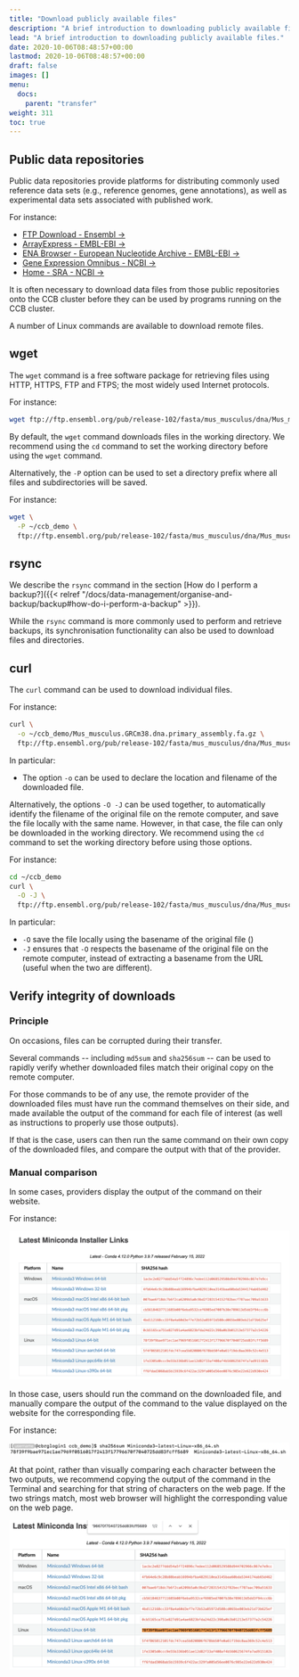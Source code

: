 ```yaml
---
title: "Download publicly available files"
description: "A brief introduction to downloading publicly available files."
lead: "A brief introduction to downloading publicly available files."
date: 2020-10-06T08:48:57+00:00
lastmod: 2020-10-06T08:48:57+00:00
draft: false
images: []
menu:
  docs:
    parent: "transfer"
weight: 311
toc: true
---
```


## Public data repositories

Public data repositories provide platforms for distributing commonly used reference
data sets (e.g., reference genomes, gene annotations), as well as experimental data sets
associated with published work.

For instance:

- [FTP Download - Ensembl →][ensembl-ftp]
- [ArrayExpress - EMBL-EBI →][arrayexpress]
- [ENA Browser - European Nucleotide Archive - EMBL-EBI →][ena-browser]
- [Gene Expression Omnibus - NCBI →][geo]
- [Home - SRA - NCBI →][sra]

It is often necessary to download data files from those public repositories onto
the CCB cluster before they can be used by programs running on the CCB cluster.

A number of Linux commands are available to download remote files.

## wget

The `wget` command is a free software package for retrieving files using
HTTP, HTTPS, FTP and FTPS; the most widely used Internet protocols.

For instance:

```bash
wget ftp://ftp.ensembl.org/pub/release-102/fasta/mus_musculus/dna/Mus_musculus.GRCm38.dna.primary_assembly.fa.gz
```

By default, the `wget` command downloads files in the working directory.
We recommend using the `cd` command to set the working directory before using the `wget` command.

Alternatively, the `-P` option can be used to set a directory prefix where all files and subdirectories will be
saved.

For instance:

```bash
wget \
  -P ~/ccb_demo \
  ftp://ftp.ensembl.org/pub/release-102/fasta/mus_musculus/dna/Mus_musculus.GRCm38.dna.primary_assembly.fa.gz
```

## rsync

We describe the `rsync` command in the section
[How do I perform a backup?]({{< relref "/docs/data-management/organise-and-backup/backup#how-do-i-perform-a-backup" >}}).

While the `rsync` command is more commonly used to perform and retrieve backups,
its synchronisation functionality can also be used to download files and directories.

## curl

The `curl` command can be used to download individual files.

For instance:

```bash
curl \
  -o ~/ccb_demo/Mus_musculus.GRCm38.dna.primary_assembly.fa.gz \
  ftp://ftp.ensembl.org/pub/release-102/fasta/mus_musculus/dna/Mus_musculus.GRCm38.dna.primary_assembly.fa.gz
```

In particular:

- The option `-o` can be used to declare the location and filename of the downloaded file.

Alternatively, the options `-O -J` can be used together, to automatically identify
the filename of the original file on the remote computer, and save the file locally
with the same name.
However, in that case, the file can only be downloaded in the working directory.
We recommend using the `cd` command to set the working directory before using those options.

For instance:

```bash
cd ~/ccb_demo
curl \
  -O -J \
  ftp://ftp.ensembl.org/pub/release-102/fasta/mus_musculus/dna/Mus_musculus.GRCm38.dna.primary_assembly.fa.gz
```

In particular:

- `-O` save the file locally using the basename of the original file ()
- `-J` ensures that `-O` respects the basename of the original file on the remote computer,
  instead of extracting a basename from the URL (useful when the two are different).

## Verify integrity of downloads

### Principle

On occasions, files can be corrupted during their transfer.

Several commands -- including `md5sum` and `sha256sum` -- can be used to rapidly
verify whether downloaded files match their original copy on the remote computer.

For those commands to be of any use, the remote provider of the downloaded files
must have run the command themselves on their side, and made available the output
of the command for each file of interest (as well as instructions to properly
use those outputs).

If that is the case, users can then run the same command on their own copy
of the downloaded files, and compare the output with that of the provider.

### Manual comparison

In some cases, providers display the output of the command on their website.

For instance:

![Output of the 'md5sum' command displayed on the miniconda website.](miniconda-md5.png)

In those case, users should run the command on the downloaded file,
and manually compare the output of the command to the value displayed on the website
for the corresponding file.

For instance:

![Output of the 'sha256sum' command run on a Miniconda installer file.](sha256sum.png)

At that point, rather than visually comparing each character between the two outputs,
we recommend copying the output of the command in the Terminal and searching for that
string of characters on the web page.
If the two strings match, most web browser will highlight the corresponding value
on the web page.

![Search for the output of the 'sha256sum' command on the miniconda website.](miniconda-match.png)

<!-- Link definitions -->

[ensembl-ftp]: http://www.ensembl.org/info/data/ftp/index.html/
[arrayexpress]: https://www.ebi.ac.uk/arrayexpress/
[ena-browser]: https://www.ebi.ac.uk/ena/browser
[geo]: https://www.ncbi.nlm.nih.gov/geo/
[sra]: https://www.ncbi.nlm.nih.gov/sra
